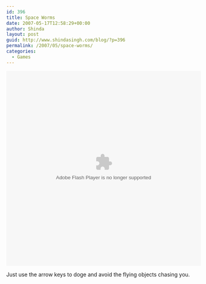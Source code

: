 ```yaml
---
id: 396
title: Space Worms
date: 2007-05-17T12:58:29+00:00
author: Shinda
layout: post
guid: http://www.shindasingh.com/blog/?p=396
permalink: /2007/05/space-worms/
categories:
  - Games
---
```

<embed src="/gaming/worms.swf" height="515" width="515" type="application/x-shockwave-flash">
  </p> 
  
  <p>
    Just use the arrow keys to doge and avoid the flying objects chasing you.
  </p>
  
  <p>
    </embed>
  </p>